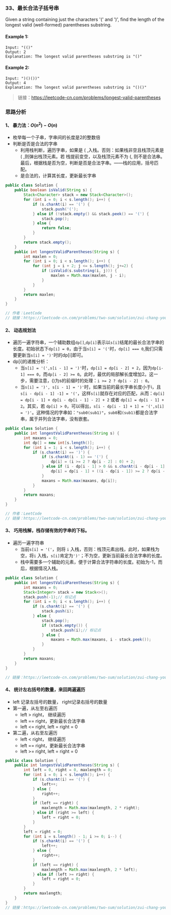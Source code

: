 ### 33、最长合法子括号串

Given a string containing just the characters '(' and ')', find the length of the longest valid (well-formed) parentheses substring.

#### Example 1:
```
Input: "(()"
Output: 2
Explanation: The longest valid parentheses substring is "()"
```
#### Example 2:
```
Input: ")()())"
Output: 4
Explanation: The longest valid parentheses substring is "()()"
```
> 链接：https://leetcode-cn.com/problems/longest-valid-parentheses

### 思路分析
#### 1、 暴力法：$O(n^2)-O(n)$
- 枚举每一个子串，字串间的长度是2的整数倍
- 判断是否是合法的字串
    - 利用栈判断，遍历字串，如果是 ( ,入栈。否则：如果栈非空且栈顶元素是 ( ,则弹出栈顶元素。若 栈提前变空，以及栈顶元素不为 (, 则不是合法串。最后，根据栈是否为空，判断是否是合法字串。——栈的应用，括号匹配。
    - 是合法的，计算其长度，更新最长字串
```java
public class Solution {
    public boolean isValid(String s) {
        Stack<Character> stack = new Stack<Character>();
        for (int i = 0; i < s.length(); i++) {
            if (s.charAt(i) == '(') {
                stack.push('(');
            } else if (!stack.empty() && stack.peek() == '(') {
                stack.pop();
            } else {
                return false;
            }
        }
        return stack.empty();
    }
    public int longestValidParentheses(String s) {
        int maxlen = 0;
        for (int i = 0; i < s.length(); i++) {
            for (int j = i + 2; j <= s.length(); j+=2) {
                if (isValid(s.substring(i, j))) {
                    maxlen = Math.max(maxlen, j - i);
                }
            }
        }
        return maxlen;
    }
}

// 作者：LeetCode
// 链接：https://leetcode-cn.com/problems/two-sum/solution/zui-chang-you-xiao-gua-hao-by-leetcode/

```
#### 2、 动态规划法
- 遍历一遍字符串，一个辅助数组`dp[]`,`dp[i]`表示以`s[i]`结尾的最长合法字串的长度。初始状态下`dp[i] = 0`，由于当`s[i] = '('`时，`dp[i] === 0`,我们只需要更新当`s[i] = ')'`时的dp[i]即可。
- dp[i]的递推分析：
    - 当`s[i] = '(',s[i - 1] = ')'`时，`dp[i] = dp[i - 2] + 2`，因为`dp[i-1] === 0`，而`dp[i - 2] >= 0`。此时，最优的局部解长度增加2。这一步，需要注意，()为s的前缀时的处理：`i >= 2 ? dp[i - 2] : 0`。
    - 当`s[i] = ')', s[i - 1] = ')'`时，如果当前的最长字串长度小于i，且`s[i - dp[i - 1] -1] = '('`，这样`s[i]`就存在对应的匹配，从而：`dp[i] = dp[i - 1] + dp[i - dp[i - 1] - 2] + 2` 或者 `dp[i] = dp[i - 1] + 2`。其实，若 `dp[i] > 0`，可以得出，`s[i - dp[i - 1] + 1] = '(',s[i] = ')'`。这种情况的字串如：`"sub0(sub1)"`，`sub0`和`(sub1)`都是合法字串，属于并列合法字串，没有嵌套。

```java
public class Solution {
    public int longestValidParentheses(String s) {
        int maxans = 0;
        int dp[] = new int[s.length()];
        for (int i = 1; i < s.length(); i++) {
            if (s.charAt(i) == ')') {
                if (s.charAt(i - 1) == '(') {
                    dp[i] = (i >= 2 ? dp[i - 2] : 0) + 2;
                } else if (i - dp[i - 1] > 0 && s.charAt(i - dp[i - 1] - 1) == '(') {
                    dp[i] = dp[i - 1] + ((i - dp[i - 1]) >= 2 ? dp[i - dp[i - 1] - 2] : 0) + 2;
                }
                maxans = Math.max(maxans, dp[i]);
            }
        }
        return maxans;
    }
}

// 作者：LeetCode
// 链接：https://leetcode-cn.com/problems/two-sum/solution/zui-chang-you-xiao-gua-hao-by-leetcode/
```
#### 3、 巧用栈解，栈存储有效的字串的下标。
- 遍历一遍字符串
    - 当前`s[i] = '('`，则将 `i` 入栈，否则：栈顶元素出栈，此时，如果栈为空，将`i` 入栈，`s[i]`肯定为`')'`；不为空，更新当前最长合法字串的长度。
    - 栈中需要多一个辅助的元素，便于计算合法字符串的长度。初始为-1，而后，根据情况入栈。

```java
public class Solution {
    public int longestValidParentheses(String s) {
        int maxans = 0;
        Stack<Integer> stack = new Stack<>();
        stack.push(-1);// 标记点
        for (int i = 0; i < s.length(); i++) {
            if (s.charAt(i) == '(') {
                stack.push(i);
            } else {
                stack.pop();
                if (stack.empty()) {
                    stack.push(i);// 标记点
                } else {
                    maxans = Math.max(maxans, i - stack.peek());
                }
            }
        }
        return maxans;
    }
}

// 链接：https://leetcode-cn.com/problems/two-sum/solution/zui-chang-you-xiao-gua-hao-by-leetcode/

```
#### 4、 统计左右括号的数量，来回两遍遍历
- left 记录左括号的数量， right记录右括号的数量
- 第一遍，从左至右遍历
    - left > right， 继续遍历
    - left == right，更新最长合法字串
    - left <= right, left = right = 0
- 第二遍，从右至左遍历
    - left < right， 继续遍历
    - left == right，更新最长合法字串
    - left >= right, left = right = 0
```java
public class Solution {
    public int longestValidParentheses(String s) {
        int left = 0, right = 0, maxlength = 0;
        for (int i = 0; i < s.length(); i++) {
            if (s.charAt(i) == '(') {
                left++;
            } else {
                right++;
            }
            if (left == right) {
                maxlength = Math.max(maxlength, 2 * right);
            } else if (right >= left) {
                left = right = 0;
            }
        }
        left = right = 0;
        for (int i = s.length() - 1; i >= 0; i--) {
            if (s.charAt(i) == '(') {
                left++;
            } else {
                right++;
            }
            if (left == right) {
                maxlength = Math.max(maxlength, 2 * left);
            } else if (left >= right) {
                left = right = 0;
            }
        }
        return maxlength;
    }
}
// 链接：https://leetcode-cn.com/problems/two-sum/solution/zui-chang-you-xiao-gua-hao-by-leetcode/
```